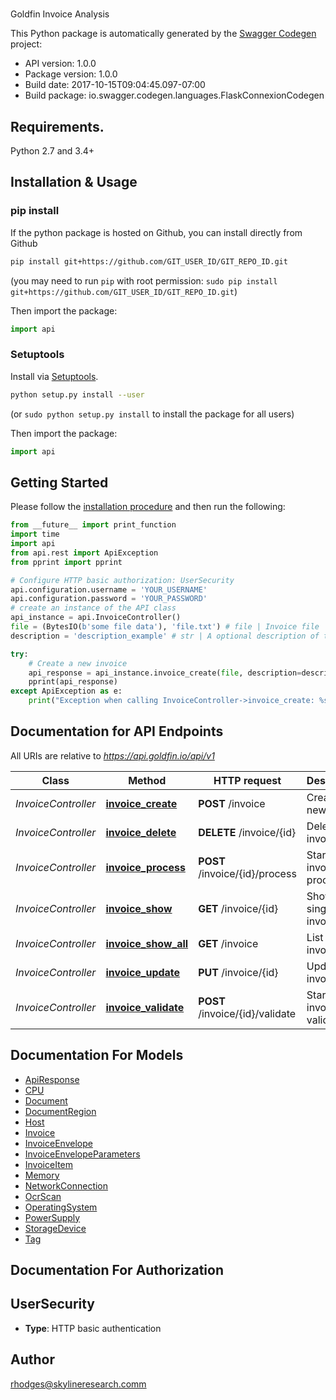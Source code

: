 # 
Goldfin Invoice Analysis

This Python package is automatically generated by the [Swagger Codegen](https://github.com/swagger-api/swagger-codegen) project:

- API version: 1.0.0
- Package version: 1.0.0
- Build date: 2017-10-15T09:04:45.097-07:00
- Build package: io.swagger.codegen.languages.FlaskConnexionCodegen

## Requirements.

Python 2.7 and 3.4+

## Installation & Usage
### pip install

If the python package is hosted on Github, you can install directly from Github

```sh
pip install git+https://github.com/GIT_USER_ID/GIT_REPO_ID.git
```
(you may need to run `pip` with root permission: `sudo pip install git+https://github.com/GIT_USER_ID/GIT_REPO_ID.git`)

Then import the package:
```python
import api 
```

### Setuptools

Install via [Setuptools](http://pypi.python.org/pypi/setuptools).

```sh
python setup.py install --user
```
(or `sudo python setup.py install` to install the package for all users)

Then import the package:
```python
import api
```

## Getting Started

Please follow the [installation procedure](#installation--usage) and then run the following:

```python
from __future__ import print_function
import time
import api
from api.rest import ApiException
from pprint import pprint

# Configure HTTP basic authorization: UserSecurity
api.configuration.username = 'YOUR_USERNAME'
api.configuration.password = 'YOUR_PASSWORD'
# create an instance of the API class
api_instance = api.InvoiceController()
file = (BytesIO(b'some file data'), 'file.txt') # file | Invoice file
description = 'description_example' # str | A optional description of the invoice (optional)

try:
    # Create a new invoice
    api_response = api_instance.invoice_create(file, description=description)
    pprint(api_response)
except ApiException as e:
    print("Exception when calling InvoiceController->invoice_create: %s\n" % e)

```

## Documentation for API Endpoints

All URIs are relative to *https://api.goldfin.io/api/v1*

Class | Method | HTTP request | Description
------------ | ------------- | ------------- | -------------
*InvoiceController* | [**invoice_create**](InvoiceController.md#invoice_create) | **POST** /invoice | Create a new invoice
*InvoiceController* | [**invoice_delete**](InvoiceController.md#invoice_delete) | **DELETE** /invoice/{id} | Delete an invoice
*InvoiceController* | [**invoice_process**](InvoiceController.md#invoice_process) | **POST** /invoice/{id}/process | Start invoice processing
*InvoiceController* | [**invoice_show**](InvoiceController.md#invoice_show) | **GET** /invoice/{id} | Show a single invoice
*InvoiceController* | [**invoice_show_all**](InvoiceController.md#invoice_show_all) | **GET** /invoice | List invoices
*InvoiceController* | [**invoice_update**](InvoiceController.md#invoice_update) | **PUT** /invoice/{id} | Update an invoice
*InvoiceController* | [**invoice_validate**](InvoiceController.md#invoice_validate) | **POST** /invoice/{id}/validate | Start invoice validations


## Documentation For Models

 - [ApiResponse](ApiResponse.md)
 - [CPU](CPU.md)
 - [Document](Document.md)
 - [DocumentRegion](DocumentRegion.md)
 - [Host](Host.md)
 - [Invoice](Invoice.md)
 - [InvoiceEnvelope](InvoiceEnvelope.md)
 - [InvoiceEnvelopeParameters](InvoiceEnvelopeParameters.md)
 - [InvoiceItem](InvoiceItem.md)
 - [Memory](Memory.md)
 - [NetworkConnection](NetworkConnection.md)
 - [OcrScan](OcrScan.md)
 - [OperatingSystem](OperatingSystem.md)
 - [PowerSupply](PowerSupply.md)
 - [StorageDevice](StorageDevice.md)
 - [Tag](Tag.md)


## Documentation For Authorization


## UserSecurity

- **Type**: HTTP basic authentication


## Author

rhodges@skylineresearch.comm

